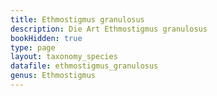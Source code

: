```yaml
---
title: Ethmostigmus granulosus
description: Die Art Ethmostigmus granulosus
bookHidden: true
type: page
layout: taxonomy_species
datafile: ethmostigmus_granulosus
genus: Ethmostigmus
---
```



